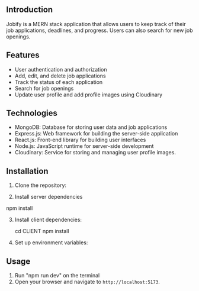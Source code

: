 ## Introduction

Jobify is a MERN stack application that allows users to keep track of their job applications, deadlines, and progress. Users can also search for new job openings.

## Features

- User authentication and authorization
- Add, edit, and delete job applications
- Track the status of each application
- Search for job openings
- Update user profile and add profile images using Cloudinary

## Technologies

- MongoDB: Database for storing user data and job applications
- Express.js: Web framework for building the server-side application
- React.js: Front-end library for building user interfaces
- Node.js: JavaScript runtime for server-side development
- Cloudinary: Service for storing and managing user profile images.

## Installation

1. Clone the repository:

2. Install server dependencies
  
  npm install

3. Install client dependencies:

    cd CLIENT
    npm install

4. Set up environment variables:

## Usage

1. Run "npm run dev" on the terminal
2. Open your browser and navigate to `http://localhost:5173`.
